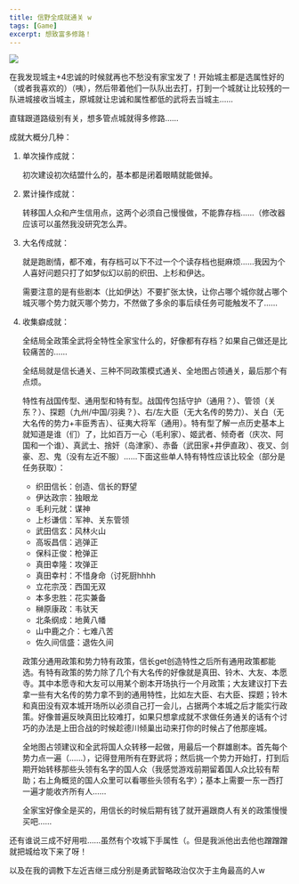 ```yaml
---
title: 信野全成就通关 w
tags: [Game]
excerpt: 想致富多修路！
---
```


![](https://pic.downk.cc/item/5f7215fb160a154a6740c989.jpg) <!-- more -->

在我发现城主+4忠诚的时候就再也不愁没有家宝发了！开始城主都是选属性好的（或者我喜欢的）（咦），然后带着他们一队队出去打，打到一个城就让比较残的一队进城接收当城主，原城就让忠诚和属性都低的武将去当城主……

直辖跟道路级别有关，想多管点城就得多修路……

成就大概分几种：

1. 单次操作成就：

   初次建设初次结盟什么的，基本都是闭着眼睛就能做掉。

2. 累计操作成就：

   转移国人众和产生信用点，这两个必须自己慢慢做，不能靠存档……（修改器应该可以虽然我没研究怎么弄。

3. 大名传成就：

   就是跑剧情，都不难，有存档可以下不过一个个读存档也挺麻烦……我因为个人喜好问题只打了如梦似幻以前的织田、上杉和伊达。

   需要注意的是有些剧本（比如伊达）不要扩张太快，让你占哪个城你就占哪个城灭哪个势力就灭哪个势力，不然做了多余的事后续任务可能触发不了……

4. 收集癖成就：

   全结局全政策全武将全特性全家宝什么的，好像都有存档？如果自己做还是比较痛苦的……

   全结局就是信长通关、三种不同政策模式通关、全地图占领通关，最后那个有点烦。

   特性有战国传型、通用型和特有型。战国传包括守护（通用？）、管领（关东？）、探题（九州/中国/羽奥？）、右/左大臣（无大名传的势力）、关白（无大名传的势力+丰臣秀吉）、征夷大将军（通用）。特有型了解一点历史基本上就知道是谁（们）了，比如百万一心（毛利家）、姬武者、倾奇者（庆次、阿国和一个谁）、真武士、捨奸（岛津家）、赤备（武田家+井伊直政）、夜叉、剑豪、忍、鬼（没有左近不服）……下面这些单人特有特性应该比较全（部分是任务获取）：

   - 织田信长：创造、信长的野望
   - 伊达政宗：独眼龙
   - 毛利元就：谋神
   - 上杉谦信：军神、关东管领
   - 武田信玄：风林火山
   - 高坂昌信：逃弹正
   - 保科正俊：枪弹正
   - 真田幸隆：攻弹正
   - 真田幸村：不惜身命（讨死厨hhhh
   - 立花宗茂：西国无双
   - 本多忠胜：花实兼备
   - 榊原康政：韦驮天
   - 北条纲成：地黄八幡
   - 山中鹿之介：七难八苦
   - 佐久间信盛：退佐久间

   政策分通用政策和势力特有政策，信长get创造特性之后所有通用政策都能选。有特有政策的势力除了几个有大名传的好像就是真田、铃木、大友、本愿寺。其中本愿寺和大友可以用某个剧本开场执行一个月政策；大友建议打下去拿一些有大名传的势力拿不到的通用特性，比如左大臣、右大臣、探题；铃木和真田没有双本城开场所以必须自己打一会儿，占据两个本城之后才能实行政策。好像普遍反映真田比较难打，如果只想拿成就不求做任务通关的话有个讨巧的办法是上田合战的时候趁德川倾巢出动来打你的时候占了他那座城。

   全地图占领建议和全武将国人众转移一起做，用最后一个群雄剧本。首先每个势力点一遍（……），记得登用所有在野武将；然后挑一个势力开始打，打到后期开始转移那些头领有名字的国人众（我感觉游戏前期留着国人众比较有帮助；右上角概览的国人众里可以看哪些头领有名字）；基本上需要一东一西打一遍才能收齐所有人……

   全家宝好像全是买的，用信长的时候后期有钱了就开遍跟商人有关的政策慢慢买吧……

还有谁说三成不好用啦……虽然有个攻城下手属性（。但是我派他出去他也蹭蹭蹭就把城给攻下来了呀！

以及在我的调教下左近吉继三成分别是勇武智略政治仅次于主角最高的人w
